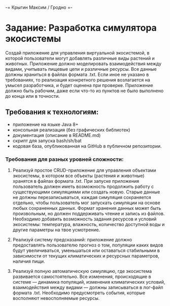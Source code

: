 -= Крыгин Максим / Гродно =-

# Задание: Разработка симулятора экосистемы

Создай приложение для управления виртуальной экосистемой, в которой пользователи могут добавлять различные виды растений и животных. 
Приложение должно моделировать взаимодействия между видами, учитывать пищевые цепи и различные ресурсы. Все данные должны храниться в файлах формата .txt.
Если иное не указано в требованиях, то реализация конкретного решения возлагается на умысел разработчика, и будет оценена при проверке.
Приложение должно быть рабочим, даже если что-то из пунктов не было выполнено до конца или в точности.

## Требования к технологиям:
- приложение на языке Java 8+
- консольная реализация (без графических библиотек)
- документация (описание в README.md)
- скрипт для запуска bash/sh/bat
- кодовая база, опубликованная на GitHub в публичном репозитории. 

### Требования для разных уровней сложности:

1. Реализуй простое CRUD-приложение для управления объектами экосистемы, в котором все объекты (растения и животные) хранятся в файлах формата .txt.
При запуске приложения пользователь должен иметь возможность продолжить работу с существующими симуляциями или создать новую. 
Старые данные не должны перезаписываться, каждая симуляция сохраняется отдельно, чтобы пользователь мог запускать симуляции на основе любых сохраненных данных.
Формат хранения данных может быть произвольным, но должен поддерживать чтение и запись из файлов. 
Необходимо добавить возможность задания ресурсов и условий экосистемы: температура, влажность, количество доступной воды и другие параметры на твое усмотрение.

2. Реализуй систему предсказаний: приложение должно предоставлять пользователю прогноз о том, популяции каких видов будут увеличиваться,
уменьшаться или оставаться стабильными в зависимости от текущих климатических и ресурсных параметров, наличия пищи.

3. Реализуй полную автоматическую симуляцию, где экосистема развивается самостоятельно.
Все изменения, происходящие в системе — динамика популяций, изменения климатических условий, взаимодействия между видами — должны записываться в лог-файл формата .txt.
Необходимо предусмотреть события, которые восполняют невосполняемые ресурсы.
